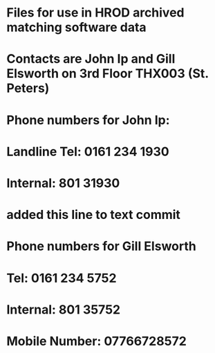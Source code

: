 # Files for use in HROD archived matching software data
# Contacts are John Ip and Gill Elsworth on 3rd Floor THX003 (St. Peters)
# Phone numbers for John Ip: 
# Landline Tel: 0161 234 1930
# Internal:  801 31930
# added this line to text commit
# Phone numbers for Gill Elsworth
# Tel: 0161 234 5752
# Internal: 801 35752
# Mobile Number: 07766728572